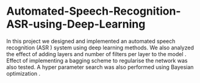 # Automated-Speech-Recognition-ASR-using-Deep-Learning
In this project we designed and implemented an automated speech recognition (ASR ) system using deep learning methods. We also analyzed the effect of adding layers and number of filters per layer to the model . Effect of implementing a bagging scheme to regularise the network was also tested. A hyper parameter search was also performed using Bayesian optimization . 

